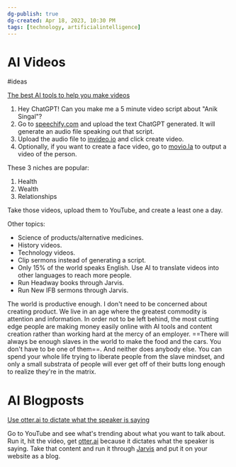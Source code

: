 ```yaml
---
dg-publish: true
dg-created: Apr 18, 2023, 10:30 PM
tags: [technology, artificialintelligence]
---
```


# AI Videos

#ideas

[The best AI tools to help you make videos](https://www.facebook.com/reel/175308241934413?fs=e&s=TIeQ9V&mibextid=0NULKw)

1. Hey ChatGPT! Can you make me a 5 minute video script about "Anik Singal"?
2. Go to [speechify.com](https://speechify.com/) and upload the text ChatGPT generated. It will generate an audio file speaking out that script.
3. Upload the audio file to [invideo.io](https://invideo.io/)  and click create video.
4. Optionally, if you want to create a face video, go to [movio.la](https://www.heygen.com/?from=moviola) to output a video of the person.

These 3 niches are popular:
1. Health
2. Wealth
3. Relationships

Take those videos, upload them to YouTube, and create a least one a day.

Other topics:
- Science of products/alternative medicines.
- History videos.
- Technology videos.
- Clip sermons instead of generating a script.
- Only 15% of the world speaks English. Use AI to translate videos into other languages to reach more people.
- Run Headway books through Jarvis.
- Run New IFB sermons through Jarvis.

The world is productive enough. I don't need to be concerned about creating product. We live in an age where the greatest commodity is attention and information. In order not to be left behind, the most cutting edge people are making money easily online with AI tools and content creation rather than working hard at the mercy of an employer. ==There will always be enough slaves in the world to make the food and the cars. You don't have to be one of them==. And neither does anybody else. You can spend your whole life trying to liberate people from the slave mindset, and only a small substrata of people will ever get off of their butts long enough to realize they're in the matrix.

# AI Blogposts

[Use otter.ai to dictate what the speaker is saying](https://www.facebook.com/reel/606642210930322?fs=e&s=TIeQ9V&mibextid=0NULKw)

Go to YouTube and see what's trending about what you want to talk about. Run it, hit the video, get [otter.ai](https://otter.ai/) because it dictates what the speaker is saying. Take that content and run it through [Jarvis](https://www.jasper.ai/?source=partner&fpr=denise1008&gclid=CjwKCAjw__ihBhADEiwAXEazJqMq3XK_A0GBwz5NgNqTlTcyVZ1VfP0ygHJHTGYIRA69DiZDu9x_VRoCF0AQAvD_BwE) and put it on your website as a blog. 